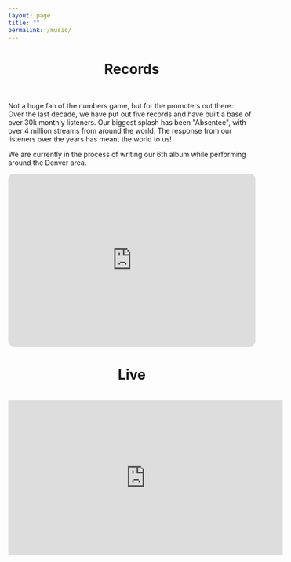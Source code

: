 ```yaml
---
layout: page
title: ""
permalink: /music/
---
```


<center>
<h1>Records</h1>
</center>
<br>

Not a huge fan of the numbers game, but for the promoters out there: <br>
Over the last decade, we have put out five records and have built a base of over 30k monthly listeners. 
Our biggest splash has been "Absentee", with over 4 million streams from around the world.
The response from our listeners over the years has meant the world to us!

We are currently in the process of writing our 6th album while performing around the Denver area.

<iframe style="border-radius:12px" src="https://open.spotify.com/embed/playlist/5XNrzRW31KTagROktPwzRY?utm_source=generator&theme=0" width="100%" height="352" frameBorder="0" allowfullscreen="" allow="autoplay; clipboard-write; encrypted-media; fullscreen; picture-in-picture" loading="lazy"></iframe>

<br>
<center>
<h1>Live</h1>
</center>
<br>

<center>
<iframe width="560" height="315" src="https://www.youtube.com/embed/videoseries?list=PL64xG5sup8NEB0wzu8ML8traLmMktyA6z" title="YouTube video player" frameborder="0" allow="accelerometer; autoplay; clipboard-write; encrypted-media; gyroscope; picture-in-picture; web-share" allowfullscreen></iframe>
</center>

<!-- <iframe style="border: 0; width: 400px; height: 274px; float: right; margin-left: 25%; margin-right: 25%; margin-bottom: 10%;" src="https://bandcamp.com/EmbeddedPlayer/album=3033148406/size=large/bgcol=333333/linkcol=0f91ff/artwork=small/transparent=true/" seamless><a href="https://jackcampbell.bandcamp.com/album/lucky-break">Lucky Break</a></iframe>


<iframe style="border: 0; width: 400px; height: 472px; float: right; margin-left: 25%; margin-right: 25%; margin-bottom: 10%;" src="https://bandcamp.com/EmbeddedPlayer/album=75804434/size=large/bgcol=333333/linkcol=0f91ff/artwork=small/transparent=true/" seamless><a href="http://jackcampbell.bandcamp.com/album/jack-campbell">Jack Campbell</a></iframe> -->